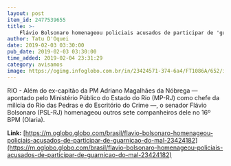 ```yaml
---
layout: post
item_id: 2477539655
title: >-
    Flávio Bolsonaro homenageou policiais acusados de participar de 'guarnição do mal'
author: Tatu D'Oquei
date: 2019-02-03 03:30:00
pub_date: 2019-02-03 03:30:00
time_added: 2019-02-04 23:31:29
category: avisamos
image: https://ogimg.infoglobo.com.br/in/23424571-374-6a4/FT1086A/652/italo-ciba.jpg
---
```


RIO - Além do ex-capitão da PM Adriano Magalhães da Nóbrega — apontado pelo Ministério Público do Estado do Rio (MP-RJ) como chefe da milícia do Rio das Pedras e do Escritório do Crime —, o senador Flávio Bolsonaro (PSL-RJ) homenageou outros sete companheiros dele no 16º BPM (Olaria).

**Link:** [https://m.oglobo.globo.com/brasil/flavio-bolsonaro-homenageou-policiais-acusados-de-participar-de-guarnicao-do-mal-23424182](https://m.oglobo.globo.com/brasil/flavio-bolsonaro-homenageou-policiais-acusados-de-participar-de-guarnicao-do-mal-23424182)

